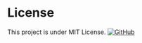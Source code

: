 # License
This project is under MIT License.
[![GitHub](https://img.shields.io/github/license/h-chauvet/RISU)](https://img.shields.io/github/license/h-chauvet/RISU)
